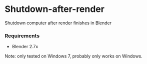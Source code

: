 # Shutdown-after-render
Shutdown computer after render finishes in Blender

### Requirements

* Blender 2.7x

Note: only tested on Windows 7, probably only works on Windows.
